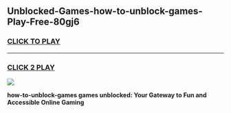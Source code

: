 
## Unblocked-Games-how-to-unblock-games-Play-Free-80gj6
<h3>
<a href="https://premium76.site?title=how-to-unblock-games&ref=18A1">CLICK TO PLAY</a></h3>
<hr>

<h3>
<a href="https://premium76.site?title=how-to-unblock-games&ref=18A1">CLICK 2 PLAY</a>
  
</h3>

<a href="https://premium76.site?title=how-to-unblock-games&ref=18A1"><img src="https://clearcache.store/games.png"></a>


**how-to-unblock-games games unblocked: Your Gateway to Fun and Accessible Online Gaming**
